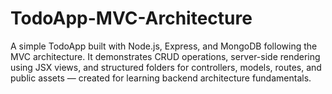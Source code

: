 # TodoApp-MVC-Architecture
A simple TodoApp built with Node.js, Express, and MongoDB following the MVC architecture. It demonstrates CRUD operations, server-side rendering using JSX views, and structured folders for controllers, models, routes, and public assets — created for learning backend architecture fundamentals.
